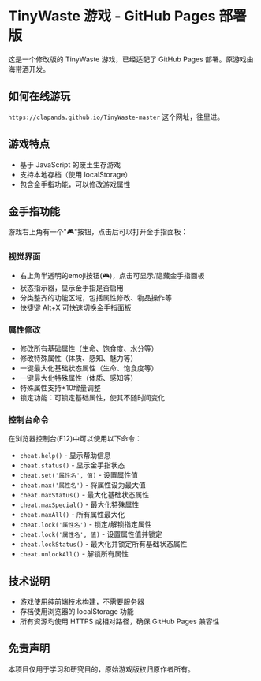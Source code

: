 # TinyWaste 游戏 - GitHub Pages 部署版

这是一个修改版的 TinyWaste 游戏，已经适配了 GitHub Pages 部署。原游戏由海带酒开发。

## 如何在线游玩

 `https://clapanda.github.io/TinyWaste-master` 
 这个网址，往里进。

## 游戏特点

- 基于 JavaScript 的废土生存游戏
- 支持本地存档（使用 localStorage）
- 包含金手指功能，可以修改游戏属性

## 金手指功能

游戏右上角有一个"🎮"按钮，点击后可以打开金手指面板：

### 视觉界面
- 右上角半透明的emoji按钮(🎮)，点击可显示/隐藏金手指面板
- 状态指示器，显示金手指是否启用
- 分类整齐的功能区域，包括属性修改、物品操作等
- 快捷键 Alt+X 可快速切换金手指面板

### 属性修改
- 修改所有基础属性（生命、饱食度、水分等）
- 修改特殊属性（体质、感知、魅力等）
- 一键最大化基础状态属性（生命、饱食度等）
- 一键最大化特殊属性（体质、感知等）
- 特殊属性支持+10增量调整
- 锁定功能：可锁定基础属性，使其不随时间变化

### 控制台命令
在浏览器控制台(F12)中可以使用以下命令：
- `cheat.help()` - 显示帮助信息
- `cheat.status()` - 显示金手指状态
- `cheat.set('属性名', 值)` - 设置属性值
- `cheat.max('属性名')` - 将属性设为最大值
- `cheat.maxStatus()` - 最大化基础状态属性
- `cheat.maxSpecial()` - 最大化特殊属性
- `cheat.maxAll()` - 所有属性最大化
- `cheat.lock('属性名')` - 锁定/解锁指定属性
- `cheat.lock('属性名', 值)` - 设置属性值并锁定
- `cheat.lockStatus()` - 最大化并锁定所有基础状态属性
- `cheat.unlockAll()` - 解锁所有属性

## 技术说明

- 游戏使用纯前端技术构建，不需要服务器
- 存档使用浏览器的 localStorage 功能
- 所有资源均使用 HTTPS 或相对路径，确保 GitHub Pages 兼容性

## 免责声明

本项目仅用于学习和研究目的，原始游戏版权归原作者所有。
